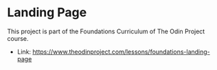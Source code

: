 # Landing Page
This project is part of the Foundations Curriculum of The Odin Project course.
- Link: https://www.theodinproject.com/lessons/foundations-landing-page
